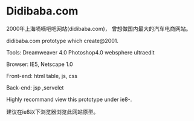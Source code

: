 Didibaba.com
============

2000年上海嘀嘀吧吧网站(didibaba.com)， 曾想做国内最大的汽车电商网站。

didibaba.com prototype which create@2001.

Tools: Dreamweaver 4.0 Photoshop4.0 websphere ultraedit

Browser: IE5, Netscape 1.0

Front-end: html table, js, css

Back-end: jsp ,servelet

Highly recommand view this prototype under ie8-.

建议在ie8以下浏览器浏览此网站原型。
